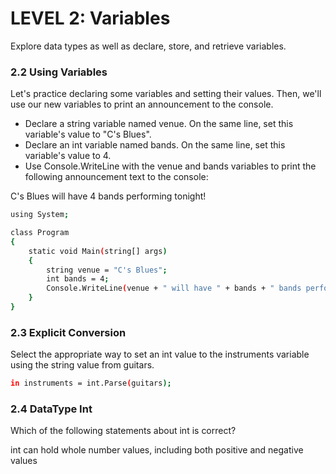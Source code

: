
# LEVEL 2: Variables
Explore data types as well as declare, store, and retrieve variables.

### 2.2 Using Variables 

Let's practice declaring some variables and setting their values. Then, we'll use our new variables to print an announcement to the console.


- Declare a string variable named venue. On the same line, set this variable's value to "C's Blues".
- Declare an int variable named bands. On the same line, set this variable's value to 4.
- Use Console.WriteLine with the venue and bands variables to print the following announcement text to the console:

C's Blues will have 4 bands performing tonight!

```sh
using System;

class Program
{
    static void Main(string[] args)
    {
        string venue = "C's Blues";
        int bands = 4;
        Console.WriteLine(venue + " will have " + bands + " bands performing tonight!");
    }
}

```

### 2.3 Explicit Conversion 
Select the appropriate way to set an int value to the instruments variable using the string value from guitars.

```sh
in instruments = int.Parse(guitars);
```

### 2.4 DataType Int 
Which of the following statements about int is correct?

int can hold whole number values, including both positive and negative values
